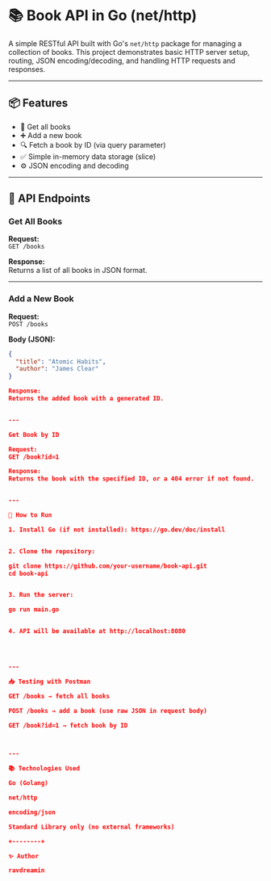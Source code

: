 
# 📚 Book API in Go (net/http)

A simple RESTful API built with Go's `net/http` package for managing a collection of books. This project demonstrates basic HTTP server setup, routing, JSON encoding/decoding, and handling HTTP requests and responses.

---

## 📦 Features

- 📖 Get all books
- ➕ Add a new book
- 🔍 Fetch a book by ID (via query parameter)
- ✅ Simple in-memory data storage (slice)
- ⚙️ JSON encoding and decoding

---

## 📑 API Endpoints

### Get All Books  
**Request:**  
`GET /books`

**Response:**  
Returns a list of all books in JSON format.

---

### Add a New Book  
**Request:**  
`POST /books`  

**Body (JSON):**
```json
{
  "title": "Atomic Habits",
  "author": "James Clear"
}

Response:
Returns the added book with a generated ID.


---

Get Book by ID

Request:
GET /book?id=1

Response:
Returns the book with the specified ID, or a 404 error if not found.


---

🚀 How to Run

1. Install Go (if not installed): https://go.dev/doc/install


2. Clone the repository:

git clone https://github.com/your-username/book-api.git
cd book-api


3. Run the server:

go run main.go


4. API will be available at http://localhost:8080




---

📥 Testing with Postman

GET /books → fetch all books

POST /books → add a book (use raw JSON in request body)

GET /book?id=1 → fetch book by ID



---

📚 Technologies Used

Go (Golang)

net/http

encoding/json

Standard Library only (no external frameworks)

+--------+

✨ Author

ravdreamin

